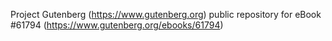Project Gutenberg (https://www.gutenberg.org) public repository for eBook #61794 (https://www.gutenberg.org/ebooks/61794)
